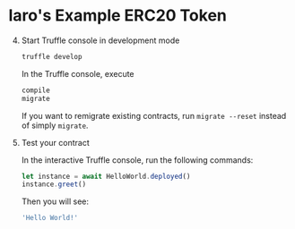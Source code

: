 # Iaro's Example ERC20 Token

4. Start Truffle console in development mode

   ```bash
   truffle develop
   ```

   In the Truffle console, execute

   ```bash
   compile
   migrate
   ```
   If you want to remigrate existing contracts, run `migrate --reset` instead of simply `migrate`.

5. Test your contract

   In the interactive Truffle console, run the following commands:

   ```javascript
   let instance = await HelloWorld.deployed()
   instance.greet()
   ```

   Then you will see:

   ```bash
   'Hello World!'
   ```
